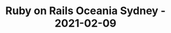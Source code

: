---
layout: post
title: Ruby on Rails Oceania Sydney - 2021-02-09
datetime: 2021-02-09 02:00:00.000000000 -05:00
name: Ruby on Rails Oceania Sydney
external_url: https://www.meetup.com/Ruby-On-Rails-Oceania-Sydney/events/275600904/
year_month: 2021-02
---
